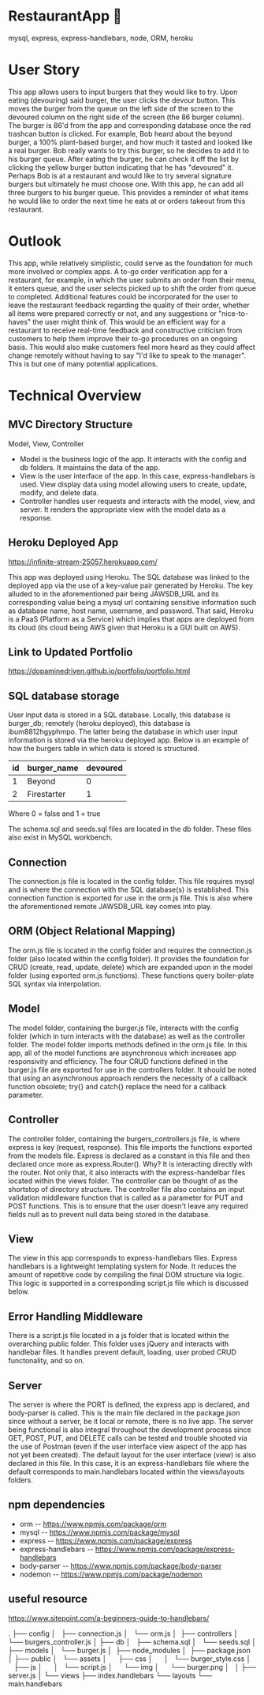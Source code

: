 # RestaurantApp :hamburger:
mysql, express, express-handlebars, node, ORM, heroku

# User Story

This app allows users to input burgers that they would like to try. Upon eating (devouring) said burger, the user clicks the devour button. This moves the burger from the queue on the left side of the screen to the devoured column on the right side of the screen (the 86 burger column). The burger is 86'd from the app and corresponding database once the red trashcan button is clicked. For example, Bob heard about the beyond burger, a 100% plant-based burger, and how much it tasted and looked like a real burger. Bob really wants to try this burger, so he decides to add it to his burger queue. After eating the burger, he can check it off the list by clicking the yellow burger button indicating that he has "devoured" it. Perhaps Bob is at a restaurant and would like to try several signature burgers but ultimately he must choose one. With this app, he can add all three burgers to his burger queue. This provides a reminder of what items he would like to order the next time he eats at or orders takeout from this restaurant.

# Outlook

This app, while relatively simplistic, could serve as the foundation for much more involved or complex apps. A to-go order verification app for a restaurant, for example, in which the user submits an order from their menu, it enters queue, and the user selects picked up to shift the order from queue to completed. Additional features could be incorporated for the user to leave the restaurant feedback regarding the quality of their order, whether all items were prepared correctly or not, and any suggestions or "nice-to-haves" the user might think of. This would be an efficient way for a restaurant to receive real-time feedback and constructive criticism from customers to help them improve their to-go procedures on an ongoing basis. This would also make customers feel more heard as they could affect change remotely without having to say "I'd like to speak to the manager". This is but one of many potential applications.  

# Technical Overview

## MVC Directory Structure

Model, View, Controller

- Model is the business logic of the app. It interacts with the config and db folders. It maintains the data of the app. 
- View is the user interface of the app. In this case, express-handlebars is used. View display data using model allowing users to create, update, modify, and delete data.
- Controller handles user requests and interacts with the model, view, and server. It renders the appropriate view with the model data as a response.  

## Heroku Deployed App

https://infinite-stream-25057.herokuapp.com/

This app was deployed using Heroku. The SQL database was linked to the deployed app via the use of a key-value pair generated by Heroku. The key alluded to in the aforementioned pair being JAWSDB_URL and its corresponding value being a mysql url containing sensitive information such as database name, host name, username, and password. That said, Heroku is a PaaS (Platform as a Service) which implies that apps are deployed from its cloud (its cloud being AWS given that Heroku is a GUI built on AWS). 

## Link to Updated Portfolio
https://dopaminedriven.github.io/portfolio/portfolio.html

## SQL database storage

User input data is stored in a SQL database. Locally, this database is burger_db; remotely (heroku deployed), this database is ibum8812hgyphmpo. The latter being the database in which user input information is stored via the heroku deployed app. Below is an example of how the burgers table in which data is stored is structured.  

id | burger_name | devoured
-- | ----------- | --------
1  | Beyond      | 0
2  | Firestarter | 1

Where 0 = false and 1 = true

The schema.sql and seeds.sql files are located in the db folder. These files also exist in MySQL workbench. 

## Connection

The connection.js file is located in the config folder. This file requires mysql and is where the connection with the SQL database(s) is established. This connection function is exported for use in the orm.js file. This is also where the aforementioned remote JAWSDB_URL key comes into play. 

## ORM (Object Relational Mapping)

The orm.js file is located in the config folder and requires the connection.js folder (also located within the config folder). It provides the foundation for CRUD (create, read, update, delete) which are expanded upon in the model folder (using exported orm.js functions). These functions query boiler-plate SQL syntax via interpolation.

## Model

The model folder, containing the burger.js file, interacts with the config folder (which in turn interacts with the database) as well as the controller folder. The model folder imports methods defined in the orm.js file. In this app, all of the model functions are asynchronous which increases app responsivity and efficiency. The four CRUD functions defined in the burger.js file are exported for use in the controllers folder. It should be noted that using an asynchronous approach renders the necessity of a callback function obsolete; try{} and catch{} replace the need for a callback parameter.

## Controller

The controller folder, containing the burgers_controllers.js file, is where express is key (request, response). This file imports the functions exported from the models file. Express is declared as a constant in this file and then declared once more as express.Router(). Why? It is interacting directly with the router. Not only that, it also interacts with the express-handelbar files located within the views folder. The controller can be thought of as the shortstop of directory structure. The controller file also contains an input validation middleware function that is called as a parameter for PUT and POST functions. This is to ensure that the user doesn't leave any required fields null as to prevent null data being stored in the database. 

## View

The view in this app corresponds to express-handlebars files. Express handlebars is a lightweight templating system for Node. It reduces the amount of repetitive code by compiling the final DOM structure via logic. This logic is supported in a corresponding script.js file which is discussed below. 

## Error Handling Middleware

There is a script.js file located in a js folder that is located within the overarching public folder. This folder uses jQuery and interacts with handlebar files. It handles prevent default, loading, user probed CRUD functonality, and so on.

## Server

The server is where the PORT is defined, the express app is declared, and body-parser is called. This is the main file declared in the package.json since without a server, be it local or remote, there is no live app. The server being functional is also integral throughout the development process since GET, POST, PUT, and DELETE calls can be tested and trouble shooted via the use of Postman (even if the user interface view aspect of the app has not yet been created). The default layout for the user interface (view) is also declared in this file. In this case, it is an express-handlebars file where the default corresponds to main.handlebars located within the views/layouts folders. 

## npm dependencies
- orm -- https://www.npmjs.com/package/orm
- mysql -- https://www.npmjs.com/package/mysql
- express -- https://www.npmjs.com/package/express
- express-handlebars -- https://www.npmjs.com/package/express-handlebars
- body-parser -- https://www.npmjs.com/package/body-parser
- nodemon -- https://www.npmjs.com/package/nodemon

## useful resource
https://www.sitepoint.com/a-beginners-guide-to-handlebars/

.
├── config
│   ├── connection.js
│   └── orm.js
│ 
├── controllers
│   └── burgers_controller.js
│
├── db
│   ├── schema.sql
│   └── seeds.sql
│
├── models
│   └── burger.js
│ 
├── node_modules
│ 
├── package.json
│
├── public
│   └── assets
│       ├── css
│       │   └── burger_style.css
│       ├── js
│       │   └── script.js
│       └── img
│           └── burger.png
│   
│
├── server.js
│
└── views
    ├── index.handlebars
    └── layouts
        └── main.handlebars

